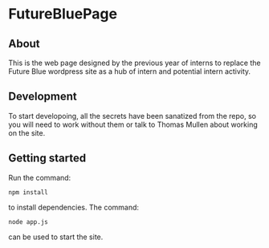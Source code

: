 # FutureBluePage

## About 

This is the web page designed by the previous year of interns to replace the Future Blue wordpress site as a hub of intern and potential intern activity.

## Development

To start developoing, all the secrets have been sanatized from the repo, so you will need to work without them or talk to Thomas Mullen about working on the site. 

## Getting started 

Run the command:

`npm install` 

to install dependencies. The command:

`node app.js` 

can be used to start the site.
